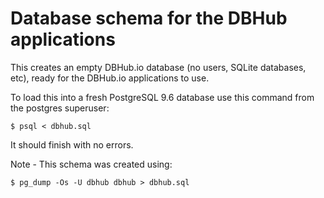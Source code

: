 # Database schema for the DBHub applications

This creates an empty DBHub.io database (no users, SQLite databases,
etc), ready for the DBHub.io applications to use.

To load this into a fresh PostgreSQL 9.6 database use this command
from the postgres superuser:

    $ psql < dbhub.sql

It should finish with no errors.

Note - This schema was created using:

    $ pg_dump -Os -U dbhub dbhub > dbhub.sql
